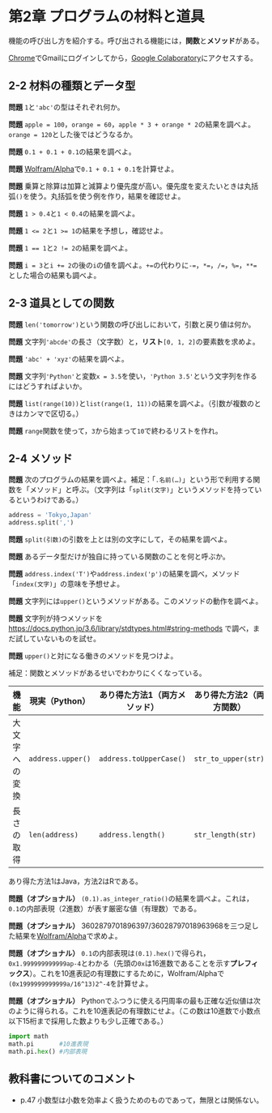 # 第2章 プログラムの材料と道具

機能の呼び出し方を紹介する。呼び出される機能には，**関数**と**メソッド**がある。

[Chrome](https://www.google.co.jp/chrome/)でGmailにログインしてから，[Google Colaboratory](https://research.google.com/colaboratory/)にアクセスする。

## 2-2 材料の種類とデータ型

**問題** `1`と`'abc'`の型はそれぞれ何か。

**問題** `apple = 100`，`orange = 60`，`apple * 3 + orange * 2`の結果を調べよ。`orange = 120`とした後ではどうなるか。

**問題** `0.1 + 0.1 + 0.1`の結果を調べよ。

**問題** [Wolfram/Alpha](https://www.wolframalpha.com/)で`0.1 + 0.1 + 0.1`を計算せよ。

**問題** 乗算と除算は加算と減算より優先度が高い。優先度を変えたいときは丸括弧`()`を使う。丸括弧を使う例を作り，結果を確認せよ。

**問題** `1 > 0.4`と`1 < 0.4`の結果を調べよ。

**問題** `1 <= 2`と`1 >= 1`の結果を予想し，確認せよ。

**問題** `1 == 1`と`2 != 2`の結果を調べよ。

**問題** `i = 3`と`i += 2`の後の`i`の値を調べよ。`+=`の代わりに`-=`，`*=`，`/=`，`%=`，`**=`とした場合の結果も調べよ。

## 2-3 道具としての関数

**問題** `len('tomorrow')`という関数の呼び出しにおいて，引数と戻り値は何か。

**問題** 文字列`'abcde'`の長さ（文字数）と，**リスト**`[0, 1, 2]`の要素数を求めよ。

**問題** `'abc' + 'xyz'`の結果を調べよ。

**問題** 文字列`'Python'`と変数`x = 3.5`を使い，`'Python 3.5'`という文字列を作るにはどうすればよいか。

**問題** `list(range(10))`と`list(range(1, 11))`の結果を調べよ。（引数が複数のときはカンマで区切る。）

**問題** `range`関数を使って，`3`から始まって`10`で終わるリストを作れ。

## 2-4 メソッド

**問題** 次のプログラムの結果を調べよ。補足：「`.名前(…)`」という形で利用する関数を「メソッド」と呼ぶ。（文字列は「`split(文字)`」というメソッドを持っているというわけである。）

```python
address = 'Tokyo,Japan'
address.split(',')
```

**問題** `split(引数)`の引数を上とは別の文字にして，その結果を調べよ。

**問題** あるデータ型だけが独自に持っている関数のことを何と呼ぶか。

**問題** `address.index('T')`や`address.index('p')`の結果を調べ，メソッド「`index(文字)`」の意味を予想せよ。

**問題** 文字列には`upper()`というメソッドがある。このメソッドの動作を調べよ。

**問題** 文字列が持つメソッドを https://docs.python.jp/3.6/library/stdtypes.html#string-methods で調べ，まだ試していないものを試せ。

**問題** `upper()`と対になる働きのメソッドを見つけよ。

補足：関数とメソッドがあるせいでわかりにくくなっている。

|機能|現実（Python）|あり得た方法1（両方メソッド）|あり得た方法2（両方関数）|
|----|--------------|------------|--------|
|大文字への変換|`address.upper()`|`address.toUpperCase()`|`str_to_upper(str)`|
|長さの取得|`len(address)`|`address.length()`|`str_length(str)`|

あり得た方法1はJava，方法2はRである。

**問題（オプショナル）** `(0.1).as_integer_ratio()`の結果を調べよ。これは，`0.1`の内部表現（2進数）が表す厳密な値（有理数）である。

**問題（オプショナル）** 3602879701896397/36028797018963968を三つ足した結果を[Wolfram/Alpha](https://www.wolframalpha.com/)で求めよ。

**問題（オプショナル）** `0.1`の内部表現は`(0.1).hex()`で得られ，`0x1.999999999999ap-4`とわかる（先頭の`0x`は16進数であることを示す**プレフィックス**）。これを10進表記の有理数にするために，Wolfram/Alphaで`(0x1999999999999a/16^13)2^-4`を計算せよ。

**問題（オプショナル）** Pythonでふつうに使える円周率の最も正確な近似値は次のように得られる。これを10進表記の有理数にせよ。（この数は10進数で小数点以下15桁まで採用した数よりも少し正確である。）

```python
import math
math.pi       #10進表現
math.pi.hex() #内部表現
```

## 教科書についてのコメント

* p.47 小数型は小数を効率よく扱うためのものであって，無限とは関係ない。
